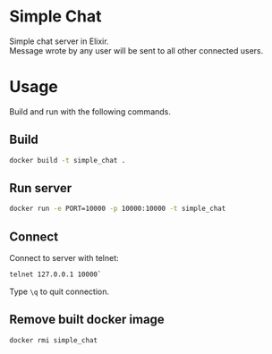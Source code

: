 # Simple Chat

Simple chat server in Elixir.\
Message wrote by any user will be sent to all other connected users.

# Usage

Build and run with the following commands.

## Build

```Bash
docker build -t simple_chat .
```

## Run server

```Bash
docker run -e PORT=10000 -p 10000:10000 -t simple_chat
```

## Connect
Connect to server with telnet:

```Bash
telnet 127.0.0.1 10000`
```
Type `\q` to quit connection.

## Remove built docker image

```Bash
docker rmi simple_chat
```
